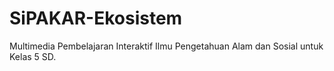 # SiPAKAR-Ekosistem
Multimedia Pembelajaran Interaktif Ilmu Pengetahuan Alam dan Sosial untuk Kelas 5 SD.
